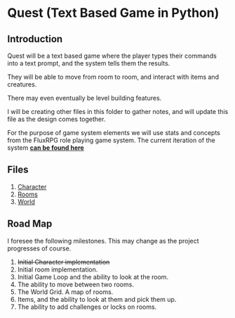# Quest (Text Based Game in Python)

## Introduction

Quest will be a text based game where the player types their commands into a text prompt, and the system tells them the results.

They will be able to move from room to room, and interact with items and creatures.

There may even eventually be level building features.

I will be creating other files in this folder to gather notes, and will update this file as the design comes together.

For the purpose of game system elements we will use stats and concepts from the FluxRPG role playing game system. The current iteration of the system **[can be found here](https://publish.obsidian.md/cagoxmedia/FluxRPG/FluxRPG)**

## Files

1. [Character](./Character.md)
2. [Rooms](./Rooms.md)
3. [World](./World.md)

## Road Map

I foresee the following milestones. This may change as the project progresses of course.

1. ~~Initial Character implementation~~
2. Initial room implementation.
3. Initial Game Loop and the ability to look at the room.
4. The ability to move between two rooms.
5. The World Grid. A map of rooms.
6. Items, and the ability to look at them and pick them up.
7. The ability to add challenges or locks on rooms.
